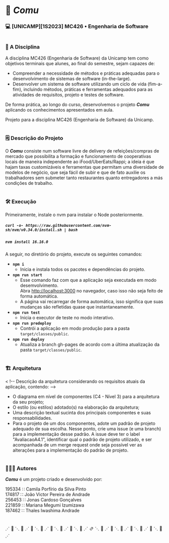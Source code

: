 # 🛵  _Comu_ 
### 💻 [UNICAMP][1S2023] MC426 • Engenharia de Software

#

### 📔 A Disciplina

A disciplina MC426 (Engenharia de Software) da Unicamp tem como objetivos terminais que alunes,
ao final do semestre, sejam capazes de:

- Compreender a necessidade de métodos e práticas adequadas para o desenvolvimento de sistemas
de software (in-the-large).
- Desenvolver um sistema de software utilizando um ciclo de vida (fim-a-fim), incluindo métodos, 
práticas e ferramentas adequados para as atividades de requisitos, projeto e testes de software. 

De forma prática, ao longo do curso, desenvolvemos o projeto _**Comu**_ aplicando os conhecimentos
apresentados em aula.

Projeto para a disciplina MC426 (Engenharia de Software) da Unicamp.

#

### 🗒️ Descrição do Projeto

O _**Comu**_ consiste num software livre de delivery de refeições/compras de mercado que 
possibilita a formação e funcionamento de cooperativas locais de maneira independente ao
iFood/UberEats/Rappi; a ideia é que hajam taxas customizáveis e ferramentas que permitam 
uma diversidade de modelos de negócio, que seja fácil de subir e que de fato auxilie os
trabalhadores sem submeter tanto restaurantes quanto entregadores a más condições de trabalho.

#

### 🛠 Execução

Primeiramente, instale o nvm para instalar o Node posteriormente.

##### `curl -o- https://raw.githubusercontent.com/nvm-sh/nvm/v0.34.0/install.sh | bash`

##### `nvm install 16.16.0`

A seguir, no diretório do projeto, execute os seguintes comandos:

- **`npm i`**
  - Inicia e instala todos os pacotes e dependências do projeto.
- **`npm run start`**
  - Esse comando faz com que a aplicação seja executada em modo desemvolvimento.\
Abra [http://localhost:3000](http://localhost:3000) no navegador, caso isso não seja feito de forma automática.
  - A página vai recarregar de forma automática, isso significa que suas mudanças são refletidas quase que instantaneamente.
- **`npm run test`**
  - Inicia o executor de teste no modo interativo.
- **`npm run predeploy`**
  - Contrói a aplicação em modo produção para a pasta `target/classes/public`.
- **`npm run deploy`**
  - Atualiza a branch gh-pages de acordo com a última atualização da pasta `target/classes/public`.

#

### 🏗️ Arquitetura

< !-- Descrição da arquitetura considerando os requisitos atuais da aplicação, contendo: -->
- O diagrama em nível de componentes (C4 - Nível 3) para a arquitetura da seu projeto;
- O estilo (ou estilos) adotado(s) na elaboração da arquitetura;
- Uma descrição textual sucinta dos principais componentes e suas responsabilidades.
- Para o projeto de um dos componentes, adote um padrão de projeto adequado de sua escolha.
Nesse ponto, crie uma issue (e uma branch) para a implementação desse padrão.
A issue deve ter o label "AvaliacaoA4.1", identificar qual o padrão de projeto utilizado, e 
ser acompanhada de um merge request onde seja possível ver as alterações para a implementação do 
padrão de projeto.

#

### 🧑‍🤝‍🧑 Autores

_**Comu**_ é um projeto criado e desenvolvido por:

195334 ∷ Camila Porfírio da Silva Pinto  
174817 ∷ João Victor Pereira de Andrade  
256453 ∷ Jonas Cardoso Gonçalves  
221859 ∷ Mariana Megumi Izumizawa  
187462 ∷ Thales Iwashima Andrade  

#

⋰ 🛵 ⋱ 🌭 ⋰ 🍔 ⋱ 🍟 ⋰ 🍕 ⋱ 🥙 ⋰ 🌮 ⋱ 🌯 ⋰ 🫔 ⋱ 🥗 ⋰ 🍝 ⋱ 🍛 ⋰ 🍱 ⋱ 🧁 ⋰ 🍪 ⋱ 🍩 ⋰
